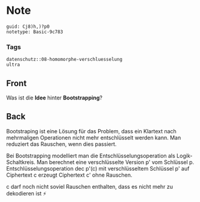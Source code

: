 # Note
```
guid: Cj8)h,)?p0
notetype: Basic-9c783
```

### Tags
```
datenschutz::08-homomorphe-verschluesselung
ultra
```

## Front
Was ist die <b>Idee</b> hinter <b>Bootstrapping</b>?

## Back
Bootstraping ist eine Lösung für das Problem, dass ein Klartext nach mehrmaligen Operationen nicht mehr entschlüsselt werden kann. Man reduziert das Rauschen, wenn dies passiert.

Bei Bootstrapping modelliert man die Entschlüsselungsoperation als Logik-Schaltkreis. Man berechnet eine verschlüsselte Version p' vom Schlüssel p. Entschlüsselungsoperation dec p'(c) mit verschlüsseltem Schlüssel p' auf Ciphertext c erzeugt Ciphertext c' ohne Rauschen.

c darf noch nicht soviel Rauschen enthalten, dass es nicht mehr zu dekodieren ist ⚡
